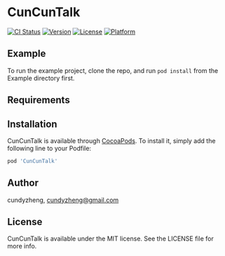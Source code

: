 # CunCunTalk

[![CI Status](https://img.shields.io/travis/cundyzheng/CunCunTalk.svg?style=flat)](https://travis-ci.org/cundyzheng/CunCunTalk)
[![Version](https://img.shields.io/cocoapods/v/CunCunTalk.svg?style=flat)](https://cocoapods.org/pods/CunCunTalk)
[![License](https://img.shields.io/cocoapods/l/CunCunTalk.svg?style=flat)](https://cocoapods.org/pods/CunCunTalk)
[![Platform](https://img.shields.io/cocoapods/p/CunCunTalk.svg?style=flat)](https://cocoapods.org/pods/CunCunTalk)

## Example

To run the example project, clone the repo, and run `pod install` from the Example directory first.

## Requirements

## Installation

CunCunTalk is available through [CocoaPods](https://cocoapods.org). To install
it, simply add the following line to your Podfile:

```ruby
pod 'CunCunTalk'
```

## Author

cundyzheng, cundyzheng@gmail.com

## License

CunCunTalk is available under the MIT license. See the LICENSE file for more info.
